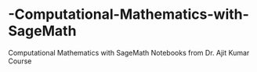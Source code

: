 # -Computational-Mathematics-with-SageMath
Computational Mathematics with SageMath Notebooks from Dr. Ajit Kumar Course
